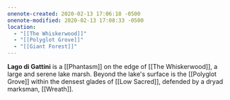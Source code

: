 ```yaml
---
onenote-created: 2020-02-13 17:06:18 -0500
onenote-modified: 2020-02-13 17:08:33 -0500
location:
  - "[[The Whiskerwood]]"
  - "[[Polyglot Grove]]"
  - "[[Giant Forest]]"
---
```


**Lago di Gattini** is a [[Phantasm]] on the edge of [[The Whiskerwood]], a large and serene lake marsh. Beyond the lake's surface is the [[Polyglot Grove]] within the densest glades of [[Low Sacred]], defended by a dryad marksman, [[Wreath]].
